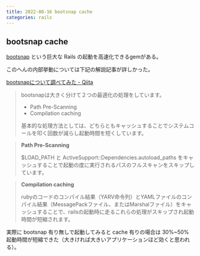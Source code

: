 ```yaml
---
title: 2022-08-16 bootsnap cache
categories: rails
---
```


## bootsnap cache

[bootsnap](https://github.com/Shopify/bootsnap) という巨大な Rails の起動を高速化できるgemがある。

このへんの内部挙動については下記の解説記事が詳しかった。

[bootsnapについて調べてみた - Qiita](https://qiita.com/Daniel_Nakano/items/aadeaa7ae4e227b73878#fnref2)

> bootsnapは大きく分けて２つの最適化の処理をしています。
>
> - Path Pre-Scanning
> - Compilation caching
>
> 基本的な処理方法としては、どちらともキャッシュすることでシステムコールを叩く回数が減らし起動時間を短くしています。

> **Path Pre-Scanning**
>
> $LOAD_PATH と ActiveSupport::Dependencies.autoload_paths をキャッシュすることで起動の度に実行されるパスのフルスキャンをスキップしています。

> **Compilation caching**
>
> rubyのコードのコンパイル結果（YARV命令列）とYAMLファイルのコンパイル結果（MessagePackファイル、またはMarshalファイル）をキャッシュすることで、railsの起動時に走るこれらの処理がスキップされ起動時間が短縮されます。

実際に bootsnap 有り無しで起動してみると cache 有りの場合は 30%~50% 起動時間が短縮できた（大きければ大きいアプリケーションほど効くと思われる）。
